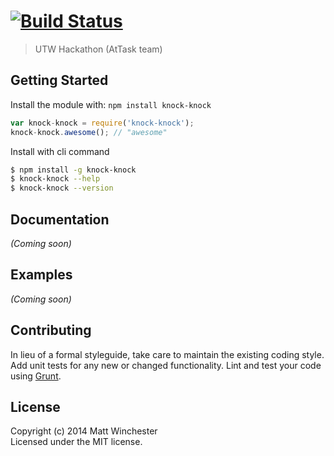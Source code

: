 #  [![Build Status](https://secure.travis-ci.org/mwinche/knock-knock.png?branch=master)](http://travis-ci.org/mwinche/knock-knock)

> UTW Hackathon (AtTask team)


## Getting Started

Install the module with: `npm install knock-knock`

```js
var knock-knock = require('knock-knock');
knock-knock.awesome(); // "awesome"
```

Install with cli command

```sh
$ npm install -g knock-knock
$ knock-knock --help
$ knock-knock --version
```




## Documentation

_(Coming soon)_


## Examples

_(Coming soon)_


## Contributing

In lieu of a formal styleguide, take care to maintain the existing coding style. Add unit tests for any new or changed functionality. Lint and test your code using [Grunt](http://gruntjs.com).


## License

Copyright (c) 2014 Matt Winchester  
Licensed under the MIT license.
